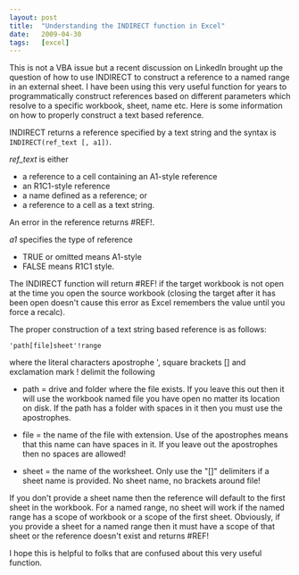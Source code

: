 ```yaml
---
layout: post
title:  "Understanding the INDIRECT function in Excel"
date:   2009-04-30
tags:   [excel]
---
```


This is not a VBA issue but a recent discussion on LinkedIn brought up
the question of how to use INDIRECT to construct a reference to a named
range in an external sheet. I have been using this very useful function
for years to programmatically construct references based on different
parameters which resolve to a specific workbook, sheet, name etc. Here
is some information on how to properly construct a text based reference.

INDIRECT returns a reference specified by a text string and the syntax
is `INDIRECT(ref_text [, a1])`.

*ref_text* is either

* a reference to a cell containing an A1-style reference
* an R1C1-style reference
* a name defined as a reference; or
* a reference to a cell as a text string.

An error in the reference returns #REF!.

*a1* specifies the type of reference

* TRUE or omitted means A1-style
* FALSE means R1C1 style.

The INDIRECT function will return #REF! if the target workbook is not
open at the time you open the source workbook (closing the target after
it has been open doesn't cause this error as Excel remembers the value
until you force a recalc).

The proper construction of a text string based reference is as follows:

```
'path[file]sheet'!range
```

where the literal characters apostrophe ', square brackets [] and
exclamation mark ! delimit the following

* path = drive and folder where the file exists. If you leave this out
then it will use the workbook named file you have open no matter its
location on disk. If the path has a folder with spaces in it then you
must use the apostrophes.

* file = the name of the file with extension. Use of the apostrophes means
that this name can have spaces in it. If you leave out the apostrophes
then no spaces are allowed!

* sheet = the name of the worksheet. Only use the "[]" delimiters if a
sheet name is provided. No sheet name, no brackets around file!

If you don't provide a sheet name then the reference will default to the
first sheet in the workbook. For a named range, no sheet will work if
the named range has a scope of workbook or a scope of the first sheet.
Obviously, if you provide a sheet for a named range then it must have a
scope of that sheet or the reference doesn't exist and returns #REF!

I hope this is helpful to folks that are confused about this very useful
function.
